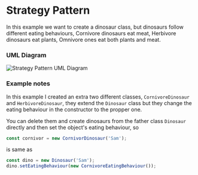 # Strategy Pattern
In this example we want to create a dinosaur class, but dinosaurs follow different eating behaviours, Cornivore dinosaurs eat meat, Herbivore dinosaurs eat plants, Omnivore ones eat both plants and meat.

### UML Diagram
![Strategy Pattern UML Diagram](https://imgur.com/M61Nvwx.jpg)

### Example notes
In this example I created an extra two different classes, `CornivoreDinosaur` and `HerbivoreDinosaur`, they extend the `Dinosaur` class but they change the eating behaviour in the constructor to the propper one.

You can delete them and create dinosaurs from the father class `Dinosaur` directly and then set the object's eating behaviour, so

```javascript
const cornivor = new CornivorDinosaur('Sam');
```

is same as

```javascript
const dino = new Dinosaur('Sam');
dino.setEatingBehaviour(new CornivoreEatingBehaviour());
```